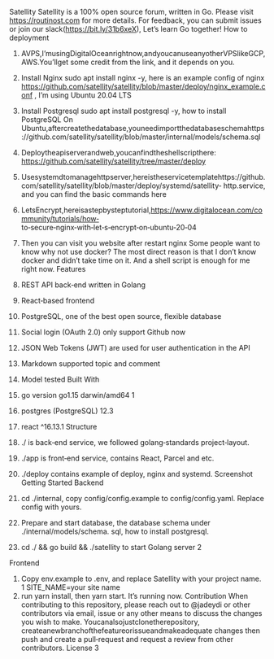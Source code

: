 Satellity
Satellity is a 100% open source forum, written in Go. Please visit https://routinost.com for more
details. For feedback, you can submit issues or join our slack(https://bit.ly/31b6xeX), Let’s learn Go
together!
How to deployment
1. AVPS,I’musingDigitalOceanrightnow,andyoucanuseanyotherVPSlikeGCP,AWS.You’llget
some credit from the link, and it depends on you.
2. Install Nginx sudo apt install nginx -y, here is an example config of nginx
https://github.com/satellity/satellity/blob/master/deploy/nginx_example.conf , I’m using
Ubuntu 20.04 LTS
3. Install Postgresql sudo apt install postgresql -y, how to install PostgreSQL On
Ubuntu,aftercreatethedatabase,youneedimportthedatabaseschemahttps://github.com/satellity/satellity/blob/master/internal/models/schema.sql
4. Deploytheapiserverandweb,youcanfindtheshellscripthere: https://github.com/satellity/satellity/tree/master/deploy
5. Usesystemdtomanagehttpserver,hereistheservicetemplatehttps://github.com/satellity/satellity/blob/master/deploy/systemd/satellity‑
http.service, and you can find the basic commands here
6. LetsEncrypt,hereisastepbysteptutorial,https://www.digitalocean.com/community/tutorials/how‑
to‑secure‑nginx‑with‑let‑s‑encrypt‑on‑ubuntu‑20‑04
7. Then you can visit you website after restart nginx
Some people want to know why not use docker? The most direct reason is that I don’t know docker
and didn’t take time on it. And a shell script is enough for me right now.
Features
1. REST API back‑end written in Golang
2. React‑based frontend
3. PostgreSQL, one of the best open source, flexible database
4. Social login (OAuth 2.0) only support Github now
5. JSON Web Tokens (JWT) are used for user authentication in the API
6. Markdown supported topic and comment
7. Model tested
Built With
1. go version go1.15 darwin/amd64
1

2. postgres (PostgreSQL) 12.3
3. react ^16.13.1
Structure
1. ./ is back‑end service, we followed golang‑standards project‑layout.
2. ./app is front‑end service, contains React, Parcel and etc.
3. ./deploy contains example of deploy, nginx and systemd.
Screenshot
Getting Started
Backend
1. cd ./internal, copy config/config.example to config/config.yaml. Replace
config with yours.
2. Prepare and start database, the database schema under ./internal/models/schema.
sql, how to install postgresql.
3. cd ./ && go build && ./satellity to start Golang server
2

Frontend
1. Copy env.example to .env, and replace Satellity with your project name.
1 SITE_NAME=your site name
2. run yarn install, then yarn start. It’s running now.
Contribution
When contributing to this repository, please reach out to @jadeydi or other contributors via email,
issue or any other means to discuss the changes you wish to make.
Youcanalsojustclonetherepository, createanewbranchofthefeatureorissueandmakeadequate
changes then push and create a pull‑request and request a review from other contributors.
License
3